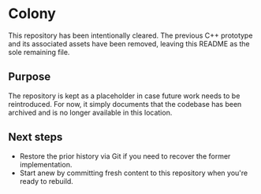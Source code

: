 # Colony

This repository has been intentionally cleared. The previous C++ prototype and its associated assets have been removed, leaving
this README as the sole remaining file.

## Purpose

The repository is kept as a placeholder in case future work needs to be reintroduced. For now, it simply documents that the
codebase has been archived and is no longer available in this location.

## Next steps

- Restore the prior history via Git if you need to recover the former implementation.
- Start anew by committing fresh content to this repository when you're ready to rebuild.

